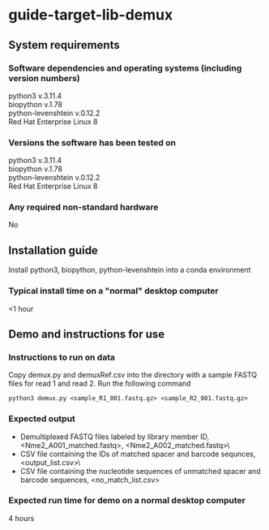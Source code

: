 # guide-target-lib-demux
## System requirements				
### Software dependencies and operating systems (including version numbers)			
python3 v.3.11.4\
biopython v.1.78\
python-levenshtein v.0.12.2\
Red Hat Enterprise Linux 8		
### Versions the software has been tested on			
python3 v.3.11.4\
biopython v.1.78\
python-levenshtein v.0.12.2\
Red Hat Enterprise Linux 8		
### Any required non-standard hardware			
No		
				
## Installation guide				
Install python3, biopython, python-levenshtein into a conda environment
### Typical install time on a "normal" desktop computer
<1 hour			
				
## Demo and instructions for use				
### Instructions to run on data			
Copy demux.py and demuxRef.csv into the directory with a sample FASTQ files for read 1 and read 2. Run the following command
```
python3 demux.py <sample_R1_001.fastq.gz> <sample_R2_001.fastq.gz>		
```
### Expected output			
* Demultiplexed FASTQ files labeled by library member ID, <Nme2_A001_matched.fastq>, <Nme2_A002_matched.fastq>\
* CSV file containing the IDs of matched spacer and barcode sequnces, <output_list.csv>\
* CSV file containing the nucleotide sequences of unmatched spacer and barcode sequences, <no_match_list.csv>
				
### Expected run time for demo on a normal desktop computer			
4 hours			
